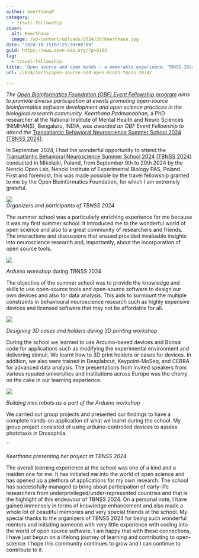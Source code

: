 ```yaml
---
author: keerthanaP
category:
  - travel-fellowship
cover:
  alt: Keerthana
  image: /wp-content/uploads/2024/10/Keerthana.jpg
date: "2024-10-15T07:25:30+00:00"
guid: https://www.open-bio.org/?p=8183
tag:
  - travel-fellowship
title: 'Open source and open minds - a memorable experience: TBNSS 2024'
url: /2024/10/15/open-source-and-open-minds-tbnss-2024/

---
```

_The_ [_Open Bioinformatics Foundation (OBF) Event Fellowship program_](/travel-awards) _aims to promote diverse participation at events promoting open-source bioinformatics software development and open science practices in the biological research community. Keerthana Padmanabhan,_ a PhD researcher at the National Institute of Mental Health and Neuro Sciences (NIMHANS), Bengaluru, INDIA, _was awarded an OBF Event Fellowship to attend_ _the_ [Transatlantic Behavioral Neuroscience Summer School 2024 (TBNSS 2024)](https://nenckiopenlab.org/tbnss2024/).

In September 2024, I had the wonderful opportunity to attend the [Transatlantic Behavioral Neuroscience Summer School 2024 (TBNSS 2024)](https://nenckiopenlab.org/tbnss2024/) conducted in Mikolajki, Poland, from September 9th to 20th 2024 by the Nencki Open Lab, Nencki Institute of Experimental Biology PAS, Poland. First and foremost, this was made possible by the travel fellowship granted to me by the Open Bioinformatics Foundation, for which I am extremely grateful.

![](https://lh7-rt.googleusercontent.com/docsz/AD_4nXdvZDIeHR5Gegera5ClPE4hs9LLTwFoJ1jCfBYzLwCJoO-XYbGnQ_tr_gZWc1cDn6iUynXQ5N8Nxgf6p0f3GBspZ_w0886oDwp5n_ktD6dnB82mGzZg7RqIko4KtzqDDTUxSP8L1AknnDRcmeU-buo6G9bn?key=KYQfERLZnhhk-DQ5svV-Bw)  
_Organizers and participants of TBNSS 2024_

The summer school was a particularly enriching experience for me because it was my first summer school. It introduced me to the wonderful world of open science and also to a great community of researchers and friends. The interactions and discussions that ensued provided invaluable insights into neuroscience research and, importantly, about the incorporation of open source tools.

![](https://lh7-rt.googleusercontent.com/docsz/AD_4nXcGZyOTN2qlNsvpehfBnLuTXruDjyapu3OxPEvt1Bxv22wufK42V5DwoxQ17eDU1_xhO_p36FzkQGGzTRWQoUowrEnOy4RaRyhZqhfiI1tzz3QfbuZLhXkBLr-44DUA4UHAw3Nt6f6wExqpEeKyzQQvJvmd?key=KYQfERLZnhhk-DQ5svV-Bw)

_Arduino workshop_ during TBNSS 2024


The objective of the summer school was to provide the knowledge and skills to use open-source tools and open-source software to design our own devices and also for data analysis. This aids to surmount the multiple constraints in behavioural neuroscience research such as highly expensive devices and licensed software that may not be affordable for all.

![](https://lh7-rt.googleusercontent.com/docsz/AD_4nXfWMKA3gLOgHjW9fyDwUKKX5WIJHFjca7NIvcgyH0FRF352nbzRlCefk3JUVR1qW0hsd6rdmji-1sNrHuiIimTinOsy9ipvPN9lZxyn0voUYPDg8AO8dVfBRHT59JXohpr-yTnqZaTbGwHJ_036Ibr3b8S1?key=KYQfERLZnhhk-DQ5svV-Bw)

_Designing 3D cases and holders during 3D printing workshop_


During the school we learned to use Arduino-based devices and Bonsai code for applications such as modifying the experimental environment and delivering stimuli. We learnt how to 3D print holders or cases for devices. In addition, we also were trained in Deeplabcut, Keypoint-MoSeq, and CEBRA for advanced data analysis. The presentations from invited speakers from various reputed universities and institutions across Europe was the cherry on the cake in our learning experience.

![](https://lh7-rt.googleusercontent.com/docsz/AD_4nXcYSlANaFKZdLUYCOEioOLwKOn1MXZy-Tth-YD8U_SNJvb6fYyFzvnV2s4306diDOtic2dSiCXIGSJbCf3Zq33Z0DvnF58dz14_fYFLZlPhu3JW8A_yqpZ5JOROHoxrbqvGbRqK0w_9QvkcHNUi_-9FTUOw?key=KYQfERLZnhhk-DQ5svV-Bw)

_Building mini robots as a part of the Arduino workshop_


We carried out group projects and presented our findings to have a complete hands-on application of what we learnt during the school. My group project consisted of using arduino-controlled devices to assess phototaxis in Drosophila.

_``_

_Keerthana presenting her project at TBNSS 2024_


The overall learning experience at the school was one of a kind and a maiden one for me. It has initiated me into the world of open science and has opened up a plethora of applications for my own research. The school has successfully managed to bring about participation of early-life researchers from underprivileged/under-represented countries and that is the highlight of this endeavour of TBNSS 2024. On a personal note, I have gained immensely in terms of knowledge enhancement and also made a whole lot of beautiful memories and very special friends at the school. My special thanks to the organizers of TBNSS 2024 for being such wonderful mentors and initiating someone with very little experience with coding into the world of open source software. I am happy that with these connections, I have just begun on a lifelong journey of learning and contributing to open-science. I hope this community continues to grow and I can continue to contribute to it.  
